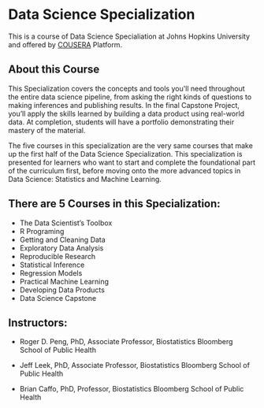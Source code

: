 # Data Science Specialization

This is a course of Data Science Specialiation at Johns Hopkins University
and offered by [COUSERA](https://www.coursera.org) Platform.

## About this Course
This Specialization covers the concepts and tools you'll need throughout the entire data science pipeline, from asking the right kinds of questions to making inferences and publishing results. In the final Capstone Project, you’ll apply the skills learned by building a data product using real-world data. At completion, students will have a portfolio demonstrating their mastery of the material. 

The five courses in this specialization are the very same courses that make up the first half of the Data Science Specialization. This specialization is presented for learners who want to start and complete the foundational part of the curriculum first, before moving onto the more advanced topics in Data Science: Statistics and Machine Learning.

## There are 5 Courses in this Specialization:
* The Data Scientist’s Toolbox
* R Programing
* Getting and Cleaning Data
* Exploratory Data Analysis
* Reproducible Research
* Statistical Inference
* Regression Models
* Practical Machine Learning
* Developing Data Products
* Data Science Capstone

## Instructors:
* Roger D. Peng, PhD, Associate Professor, Biostatistics
Bloomberg School of Public Health

* Jeff Leek, PhD, Associate Professor, Biostatistics
Bloomberg School of Public Health 

* Brian Caffo, PhD, Professor, Biostatistics
Bloomberg School of Public Health
